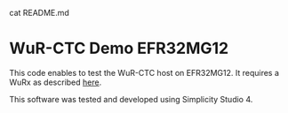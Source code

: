 cat README.md 
# WuR-CTC Demo EFR32MG12

This code enables to test the WuR-CTC host on EFR32MG12. It requires a WuRx 
as described [here](https://github.com/marticervia/WuR-CTC-WuRx).

This software was tested and developed using Simplicity Studio 4.
